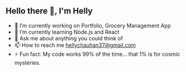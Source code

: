## Hello there 👋, I'm Helly 

- 🔭 I’m currently working on Portfolio, Grocery Management App
- 🌱 I’m currently learning Node.js and React
- 💬 Ask me about anything you could think of 
- 📫 How to reach me hellychauhan37@gmail.com
- ⚡ Fun fact: My code works 99% of the time... that 1% is for cosmic mysteries.

